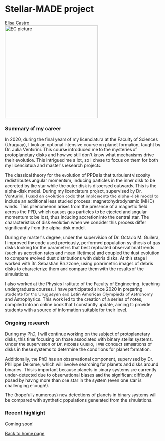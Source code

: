 # Stellar-MADE project

Elisa Castro  
<img src="https://nicolascuello.github.io/Stellar-MADE/images/picture-EC.png" alt="EC picture" width="300"/>

### Summary of my career

In 2020, during the final years of my licenciatura at the Faculty of Sciences (Uruguay), I took an optional intensive course on planet formation, taught by Dr. Julia Venturini. This course introduced me to the mysteries of protoplanetary disks and how we still don't know what mechanisms drive their evolution. This intrigued me a lot, so I chose to focus on them for both my licenciatura and master's research projects.

The classical theory for the evolution of PPDs is that turbulent viscosity redistributes angular momentum, inducing particles in the inner disk to be accreted by the star while the outer disk is dispersed outwards. This is the alpha-disk model. During my licenciatura project, supervised by Dr. Venturini, I used an evolution code that implements the alpha-disk model to include an additional less studied process: magnetohydrodynamic (MHD) winds. This phenomenon arises from the presence of a magnetic field across the PPD, which causes gas particles to be ejected and angular momentum to be lost, thus inducing accretion into the central star. The characteristics of disk evolution when we consider this process differ significantly from the alpha-disk model.

During my master's degree, under the supervision of Dr. Octavio M. Guilera, I improved the code used previously, performed population synthesis of gas disks looking for the parameters that best replicated observational trends (such as accretion rates and mean lifetimes) and coupled the dust evolution to compare evolved dust distributions with debris disks. At this stage I worked with Dr. Sebastián Bruzzone, using polarimetric images of debris disks to characterize them and compare them with the results of the simulations.

I also worked at the Physics Institute of the Faculty of Engineering, teaching undergraduate courses. I have participated since 2020 in preparing students for the Uruguayan and Latin American Olympiads of Astronomy and Astrophysics. This work led to the creation of a series of notes, compiled into an online book that I constantly update, aiming to provide students with a source of information suitable for their level.

### Ongoing research

During my PhD, I will continue working on the subject of protoplanetary disks, this time focusing on those associated with binary stellar systems. Under the supervision of Dr. Nicolás Cuello, I will conduct simulations of disks in these systems to determine the conditions for planet formation.

Additionally, the PhD has an observational component, supervised by Dr. Philippe Delorme, which will involve searching for planets and disks around binaries. This is important because planets in binary systems are currently under-detected due to observational biases and the significant difficulty posed by having more than one star in the system (even one star is challenging enough!).

The (hopefully numerous) new detections of planets in binary systems will be compared with synthetic populations generated from the simulations.

### Recent highlight

Coming soon!

[Back to home page](https://nicolascuello.github.io/Stellar-MADE/)
